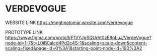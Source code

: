# VERDEVOGUE

WEBSITE LINK
https://meghnatomar.wixsite.com/verdevogue

PROTOTYPE LINK
https://www.figma.com/proto/lrF1VYJgSQUrht0zE8pLuJ/VerdeVogue?node-id=1-7&t=L0iB0aIcd4Pd2c4S-1&scaling=scale-down&content-scaling=fixed&page-id=0%3A1&starting-point-node-id=190%3A2
